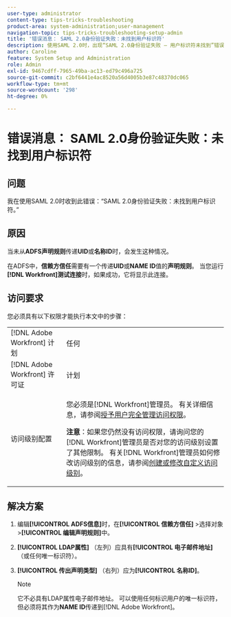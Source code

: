 ```yaml
---
user-type: administrator
content-type: tips-tricks-troubleshooting
product-area: system-administration;user-management
navigation-topic: tips-tricks-troubleshooting-setup-admin
title: '错误消息： SAML 2.0身份验证失败：未找到用户标识符'
description: 使用SAML 2.0时，出现“SAML 2.0身份验证失败 — 用户标识符未找到”错误，表示未从ADFS声明规则传递UID或NAME ID。 在ADFS中，信赖方信任需要传递UID或NAME ID值的声明规则。 运行 [!DNL Workfront] 测试连接时，如果成功，应显示此内容。
author: Caroline
feature: System Setup and Administration
role: Admin
exl-id: 9467cdff-7965-49ba-ac13-ed79c496a725
source-git-commit: c2bf6441e4ac8520a56d4005b3e87c48370dc065
workflow-type: tm+mt
source-wordcount: '298'
ht-degree: 0%

---
```


# 错误消息： SAML 2.0身份验证失败：未找到用户标识符

## 问题

我在使用SAML 2.0时收到此错误：“SAML 2.0身份验证失败：未找到用户标识符。”

## 原因

当未从&#x200B;**ADFS声明规则**&#x200B;传递&#x200B;**UID**&#x200B;或&#x200B;**名称ID**&#x200B;时，会发生这种情况。

在ADFS中，**信赖方信任**&#x200B;需要有一个传递&#x200B;**UID**&#x200B;或&#x200B;**NAME ID**&#x200B;值的&#x200B;**声明规则**。 当您运行&#x200B;**[!DNL Workfront]测试连接**&#x200B;时，如果成功，它将显示此连接。

## 访问要求

您必须具有以下权限才能执行本文中的步骤：

<table style="table-layout:auto"> 
 <col> 
 <col> 
 <tbody> 
  <tr> 
   <td role="rowheader">[!DNL Adobe Workfront] 计划</td> 
   <td>任何</td> 
  </tr> 
  <tr> 
   <td role="rowheader">[!DNL Adobe Workfront] 许可证</td> 
   <td>计划</td> 
  </tr> 
  <tr> 
   <td role="rowheader">访问级别配置</td> 
   <td> <p>您必须是[!DNL Workfront]管理员。 有关详细信息，请参阅<a href="../../administration-and-setup/add-users/configure-and-grant-access/grant-a-user-full-administrative-access.md" class="MCXref xref">授予用户完全管理访问权限</a>。</p> <p><b>注意</b>：如果您仍然没有访问权限，请询问您的[!DNL Workfront]管理员是否对您的访问级别设置了其他限制。 有关[!DNL Workfront]管理员如何修改访问级别的信息，请参阅<a href="../../administration-and-setup/add-users/configure-and-grant-access/create-modify-access-levels.md" class="MCXref xref">创建或修改自定义访问级别</a>。</p> </td> 
  </tr> 
 </tbody> 
</table>

## 解决方案

1. 编辑&#x200B;**[!UICONTROL ADFS信息]**&#x200B;时，在&#x200B;**[!UICONTROL 信赖方信任]** >选择对象>**[!UICONTROL 编辑声明规则]**&#x200B;中。

1. **[!UICONTROL LDAP属性]** （左列）应具有&#x200B;**[!UICONTROL 电子邮件地址]** （或任何唯一标识符）。

1. **[!UICONTROL 传出声明类型]** （右列）应为&#x200B;**[!UICONTROL 名称ID]**。

   >[!NOTE]
   >
   >它不必具有LDAP属性电子邮件地址。 可以使用任何标识用户的唯一标识符，但必须将其作为&#x200B;**NAME ID**&#x200B;传递到[!DNL Adobe Workfront]。

